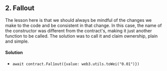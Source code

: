 ## 2. Fallout

The lesson here is that we should always be mindful of the changes we make to the code and be consistent in that change. In this case, the name of the constructor was different from the contract's, making it just another function to be called. The solution was to call it and claim ownership, plain and simple.

#### Solution

- `await contract.Fal1out({value: web3.utils.toWei("0.01")})`